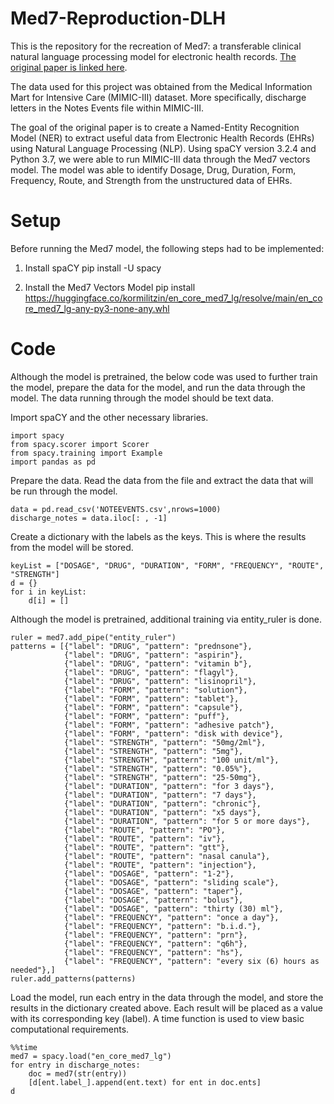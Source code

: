# Med7-Reproduction-DLH
This is the repository for the recreation of  Med7: a transferable clinical natural language processing model for electronic health records. [The original paper is linked here](https://www.sciencedirect.com/science/article/pii/S0933365721000798).

The data used for this project was obtained from the Medical Information Mart for Intensive Care (MIMIC-III) dataset. More specifically, discharge letters in the Notes Events file within MIMIC-III.

The goal of the original paper is to create a Named-Entity Recognition Model (NER) to extract useful data from Electronic Health Records (EHRs) using Natural Language Processing (NLP). Using spaCY version 3.2.4 and Python 3.7, we were able to run MIMIC-III data through the Med7 vectors model. The model was able to identify Dosage, Drug, Duration, Form, Frequency, Route, and Strength from the unstructured data of EHRs.

# Setup
Before running the Med7 model, the following steps had to be implemented:

1. Install spaCY
pip install -U spacy

2. Install the Med7 Vectors Model
pip install https://huggingface.co/kormilitzin/en_core_med7_lg/resolve/main/en_core_med7_lg-any-py3-none-any.whl

# Code
Although the model is pretrained, the below code was used to further train the model, prepare the data for the model, and run the data through the model. The data running through the model should be text data. 

Import spaCY and the other necessary libraries.
```
import spacy
from spacy.scorer import Scorer
from spacy.training import Example
import pandas as pd
```

Prepare the data. Read the data from the file and extract the data that will be run through the model.
```
data = pd.read_csv('NOTEEVENTS.csv',nrows=1000)
discharge_notes = data.iloc[: , -1]
```

Create a dictionary with the labels as the keys. This is where the results from the model will be stored.
```
keyList = ["DOSAGE", "DRUG", "DURATION", "FORM", "FREQUENCY", "ROUTE", "STRENGTH"]
d = {}
for i in keyList:
    d[i] = []
```

Although the model is pretrained, additional training via entity_ruler is done.
```
ruler = med7.add_pipe("entity_ruler")
patterns = [{"label": "DRUG", "pattern": "prednsone"},
            {"label": "DRUG", "pattern": "aspirin"},
            {"label": "DRUG", "pattern": "vitamin b"},
            {"label": "DRUG", "pattern": "flagyl"},
            {"label": "DRUG", "pattern": "lisinopril"},
            {"label": "FORM", "pattern": "solution"},
            {"label": "FORM", "pattern": "tablet"},
            {"label": "FORM", "pattern": "capsule"},
            {"label": "FORM", "pattern": "puff"},
            {"label": "FORM", "pattern": "adhesive patch"},
            {"label": "FORM", "pattern": "disk with device"},
            {"label": "STRENGTH", "pattern": "50mg/2ml"},
            {"label": "STRENGTH", "pattern": "5mg"},
            {"label": "STRENGTH", "pattern": "100 unit/ml"},
            {"label": "STRENGTH", "pattern": "0.05%"},
            {"label": "STRENGTH", "pattern": "25-50mg"},
            {"label": "DURATION", "pattern": "for 3 days"},
            {"label": "DURATION", "pattern": "7 days"},
            {"label": "DURATION", "pattern": "chronic"},
            {"label": "DURATION", "pattern": "x5 days"},
            {"label": "DURATION", "pattern": "for 5 or more days"},
            {"label": "ROUTE", "pattern": "PO"}, 
            {"label": "ROUTE", "pattern": "iv"},
            {"label": "ROUTE", "pattern": "gtt"},
            {"label": "ROUTE", "pattern": "nasal canula"},
            {"label": "ROUTE", "pattern": "injection"},
            {"label": "DOSAGE", "pattern": "1-2"},
            {"label": "DOSAGE", "pattern": "sliding scale"},
            {"label": "DOSAGE", "pattern": "taper"},
            {"label": "DOSAGE", "pattern": "bolus"},
            {"label": "DOSAGE", "pattern": "thirty (30) ml"},
            {"label": "FREQUENCY", "pattern": "once a day"},
            {"label": "FREQUENCY", "pattern": "b.i.d."},
            {"label": "FREQUENCY", "pattern": "prn"},
            {"label": "FREQUENCY", "pattern": "q6h"},
            {"label": "FREQUENCY", "pattern": "hs"},
            {"label": "FREQUENCY", "pattern": "every six (6) hours as needed"},]
ruler.add_patterns(patterns)
```

Load the model, run each entry in the data through the model, and store the results in the dictionary created above. Each result will be placed as a value with its corresponding key (label). A time function is used to view basic computational requirements.
```
%%time
med7 = spacy.load("en_core_med7_lg")
for entry in discharge_notes:
    doc = med7(str(entry))
    [d[ent.label_].append(ent.text) for ent in doc.ents]
d
```
